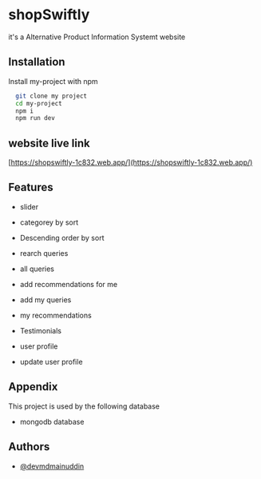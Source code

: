 
# shopSwiftly

it's a Alternative Product Information Systemt website


## Installation

Install my-project with npm

```bash
  git clone my project
  cd my-project
  npm i
  npm run dev
```
    
## website live link 



[https://shopswiftly-1c832.web.app/](https://shopswiftly-1c832.web.app/)


## Features


- slider
- categorey by sort
-  Descending order by sort
- rearch queries
- all queries
- add recommendations for me
- add my queries
- my recommendations

- Testimonials
- user profile
- update user profile

## Appendix

This project is used by the following database 

- mongodb database



## Authors

- [@devmdmainuddin](https://github.com/Devmdmainuddin)